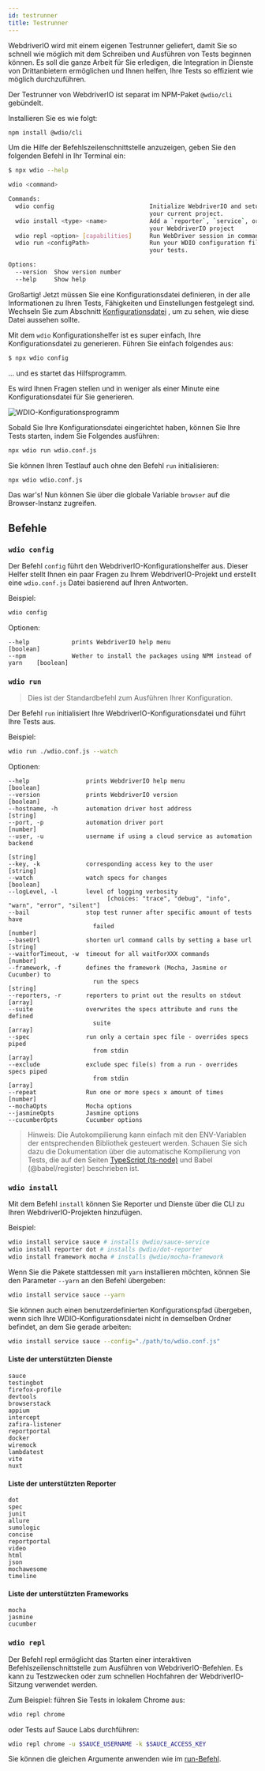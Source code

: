 ```yaml
---
id: testrunner
title: Testrunner
---
```


WebdriverIO wird mit einem eigenen Testrunner geliefert, damit Sie so schnell wie möglich mit dem Schreiben und Ausführen von Tests beginnen können. Es soll die ganze Arbeit für Sie erledigen, die Integration in Dienste von Drittanbietern ermöglichen und Ihnen helfen, Ihre Tests so effizient wie möglich durchzuführen.

Der Testrunner von WebdriverIO ist separat im NPM-Paket `@wdio/cli` gebündelt.

Installieren Sie es wie folgt:

```sh npm2yarn
npm install @wdio/cli
```

Um die Hilfe der Befehlszeilenschnittstelle anzuzeigen, geben Sie den folgenden Befehl in Ihr Terminal ein:

```sh
$ npx wdio --help

wdio <command>

Commands:
  wdio config                           Initialize WebdriverIO and setup configuration in
                                        your current project.
  wdio install <type> <name>            Add a `reporter`, `service`, or `framework` to
                                        your WebdriverIO project
  wdio repl <option> [capabilities]     Run WebDriver session in command line
  wdio run <configPath>                 Run your WDIO configuration file to initialize
                                        your tests.

Options:
  --version  Show version number                                       [boolean]
  --help     Show help                                                 [boolean]
```

Großartig! Jetzt müssen Sie eine Konfigurationsdatei definieren, in der alle Informationen zu Ihren Tests, Fähigkeiten und Einstellungen festgelegt sind. Wechseln Sie zum Abschnitt [Konfigurationsdatei](configurationfile) , um zu sehen, wie diese Datei aussehen sollte.

Mit dem `wdio` Konfigurationshelfer ist es super einfach, Ihre Konfigurationsdatei zu generieren. Führen Sie einfach folgendes aus:

```sh
$ npx wdio config
```

... und es startet das Hilfsprogramm.

Es wird Ihnen Fragen stellen und in weniger als einer Minute eine Konfigurationsdatei für Sie generieren.

![WDIO-Konfigurationsprogramm](/img/config-utility.gif)

Sobald Sie Ihre Konfigurationsdatei eingerichtet haben, können Sie Ihre Tests starten, indem Sie Folgendes ausführen:

```sh
npx wdio run wdio.conf.js
```

Sie können Ihren Testlauf auch ohne den Befehl `run` initialisieren:

```sh
npx wdio wdio.conf.js
```

Das war's! Nun können Sie über die globale Variable `browser` auf die Browser-Instanz zugreifen.

## Befehle

### `wdio config`

Der Befehl `config` führt den WebdriverIO-Konfigurationshelfer aus. Dieser Helfer stellt Ihnen ein paar Fragen zu Ihrem WebdriverIO-Projekt und erstellt eine `wdio.conf.js` Datei basierend auf Ihren Antworten.

Beispiel:

```sh
wdio config
```

Optionen:

```
--help            prints WebdriverIO help menu                                [boolean]
--npm             Wether to install the packages using NPM instead of yarn    [boolean]
```

### `wdio run`

> Dies ist der Standardbefehl zum Ausführen Ihrer Konfiguration.

Der Befehl `run` initialisiert Ihre WebdriverIO-Konfigurationsdatei und führt Ihre Tests aus.

Beispiel:

```sh
wdio run ./wdio.conf.js --watch
```

Optionen:

```
--help                prints WebdriverIO help menu                   [boolean]
--version             prints WebdriverIO version                     [boolean]
--hostname, -h        automation driver host address                  [string]
--port, -p            automation driver port                          [number]
--user, -u            username if using a cloud service as automation backend
                                                                        [string]
--key, -k             corresponding access key to the user            [string]
--watch               watch specs for changes                        [boolean]
--logLevel, -l        level of logging verbosity
                            [choices: "trace", "debug", "info", "warn", "error", "silent"]
--bail                stop test runner after specific amount of tests have
                        failed                                          [number]
--baseUrl             shorten url command calls by setting a base url [string]
--waitforTimeout, -w  timeout for all waitForXXX commands             [number]
--framework, -f       defines the framework (Mocha, Jasmine or Cucumber) to
                        run the specs                                   [string]
--reporters, -r       reporters to print out the results on stdout     [array]
--suite               overwrites the specs attribute and runs the defined
                        suite                                            [array]
--spec                run only a certain spec file - overrides specs piped
                        from stdin                                       [array]
--exclude             exclude spec file(s) from a run - overrides specs piped
                        from stdin                                       [array]
--repeat              Run one or more specs x amount of times            [number]
--mochaOpts           Mocha options
--jasmineOpts         Jasmine options
--cucumberOpts        Cucumber options
```

> Hinweis: Die Autokompilierung kann einfach mit den ENV-Variablen der entsprechenden Bibliothek gesteuert werden. Schauen Sie sich dazu die Dokumentation über die automatische Kompilierung von Tests, die auf den Seiten [TypeScript (ts-node)](typescript) und Babel (@babel/register) beschrieben ist.

### `wdio install`
Mit dem Befehl `install` können Sie Reporter und Dienste über die CLI zu Ihren WebdriverIO-Projekten hinzufügen.

Beispiel:

```sh
wdio install service sauce # installs @wdio/sauce-service
wdio install reporter dot # installs @wdio/dot-reporter
wdio install framework mocha # installs @wdio/mocha-framework
```

Wenn Sie die Pakete stattdessen mit `yarn` installieren möchten, können Sie den Parameter `--yarn` an den Befehl übergeben:

```sh
wdio install service sauce --yarn
```

Sie können auch einen benutzerdefinierten Konfigurationspfad übergeben, wenn sich Ihre WDIO-Konfigurationsdatei nicht in demselben Ordner befindet, an dem Sie gerade arbeiten:

```sh
wdio install service sauce --config="./path/to/wdio.conf.js"
```

#### Liste der unterstützten Dienste

```
sauce
testingbot
firefox-profile
devtools
browserstack
appium
intercept
zafira-listener
reportportal
docker
wiremock
lambdatest
vite
nuxt
```

#### Liste der unterstützten Reporter

```
dot
spec
junit
allure
sumologic
concise
reportportal
video
html
json
mochawesome
timeline
```

#### Liste der unterstützten Frameworks

```
mocha
jasmine
cucumber
```

### `wdio repl`

Der Befehl repl ermöglicht das Starten einer interaktiven Befehlszeilenschnittstelle zum Ausführen von WebdriverIO-Befehlen. Es kann zu Testzwecken oder zum schnellen Hochfahren der WebdriverIO-Sitzung verwendet werden.

Zum Beispiel: führen Sie Tests in lokalem Chrome aus:

```sh
wdio repl chrome
```

oder Tests auf Sauce Labs durchführen:

```sh
wdio repl chrome -u $SAUCE_USERNAME -k $SAUCE_ACCESS_KEY
```

Sie können die gleichen Argumente anwenden wie im [run-Befehl](#wdio-run).
